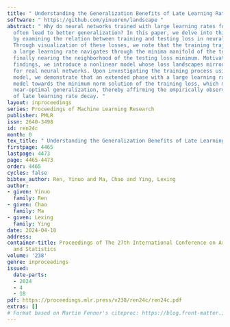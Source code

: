 ```yaml
---
title: " Understanding the Generalization Benefits of Late Learning Rate Decay "
software: " https://github.com/yinuoren/landscape "
abstract: " Why do neural networks trained with large learning rates for longer time
  often lead to better generalization? In this paper, we delve into this question
  by examining the relation between training and testing loss in neural networks.
  Through visualization of these losses, we note that the training trajectory with
  a large learning rate navigates through the minima manifold of the training loss,
  finally nearing the neighborhood of the testing loss minimum. Motivated by these
  findings, we introduce a nonlinear model whose loss landscapes mirror those observed
  for real neural networks. Upon investigating the training process using SGD on our
  model, we demonstrate that an extended phase with a large learning rate steers our
  model towards the minimum norm solution of the training loss, which may achieve
  near-optimal generalization, thereby affirming the empirically observed benefits
  of late learning rate decay. "
layout: inproceedings
series: Proceedings of Machine Learning Research
publisher: PMLR
issn: 2640-3498
id: ren24c
month: 0
tex_title: " Understanding the Generalization Benefits of Late Learning Rate Decay "
firstpage: 4465
lastpage: 4473
page: 4465-4473
order: 4465
cycles: false
bibtex_author: Ren, Yinuo and Ma, Chao and Ying, Lexing
author:
- given: Yinuo
  family: Ren
- given: Chao
  family: Ma
- given: Lexing
  family: Ying
date: 2024-04-18
address:
container-title: Proceedings of The 27th International Conference on Artificial Intelligence
  and Statistics
volume: '238'
genre: inproceedings
issued:
  date-parts:
  - 2024
  - 4
  - 18
pdf: https://proceedings.mlr.press/v238/ren24c/ren24c.pdf
extras: []
# Format based on Martin Fenner's citeproc: https://blog.front-matter.io/posts/citeproc-yaml-for-bibliographies/
---
```


